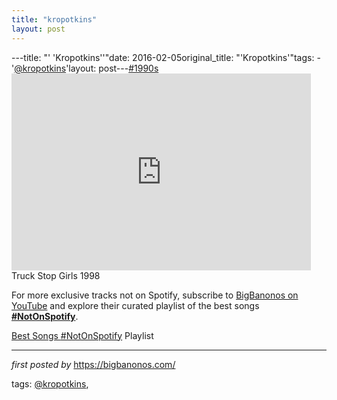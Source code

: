 ```yaml
---
title: "kropotkins"
layout: post
---
```

---title: "' 'Kropotkins''"date: 2016-02-05original_title: "'Kropotkins'"tags:  - '[@kropotkins](/tags/kropotkins/)'layout: post---[#1990s](/tags/1990s/) <br /><iframe width="95%" height="315" src="https://www.youtube.com/embed/4k-ZnOQ5YMs?list=PLtuNtuTatqI2GrQ3LrtdNA9IjBPQZbc2O" frameborder="0" allowfullscreen></iframe><br />Truck Stop Girls 1998<!--Subscribe and Playlist Links--><div>    <p>For more exclusive tracks not on Spotify, subscribe to <a href="https://www.youtube.com/[@BigBanonos](/tags/BigBanonos/)" target="_blank">BigBanonos on YouTube</a> and explore their curated playlist of the best songs <strong>[#NotOnSpotify](/tags/NotOnSpotify/)</strong>.</p>    <p><a href="https://www.youtube.com/playlist?list=PLtuNtuTatqI0kFahUCbtbfenC_ET5O_tr" target="_blank">Best Songs [#NotOnSpotify](/tags/NotOnSpotify/) Playlist<br /></a></p></div><hr /><p><em>first posted by</em> <a href="https://bigbanonos.com/" rel="noopener" target="_new">https://bigbanonos.com/</a></p><p>tags: [@kropotkins](/tags/kropotkins/),</p>